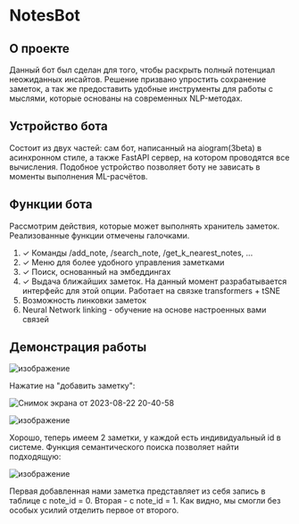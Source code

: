 # NotesBot

## О проекте
Данный бот был сделан для того, чтобы раскрыть полный потенциал неожиданных инсайтов. Решение призвано упростить сохранение заметок, а так же предоставить удобные инструменты для работы с мыслями, которые основаны на современных NLP-методах.


## Устройство бота
Состоит из двух частей: сам бот, написанный на aiogram(3beta) в асинхронном стиле, а также FastAPI сервер, на котором проводятся все вычисления. Подобное устройство позволяет боту не зависать в моменты выполнения ML-расчётов.

## Функции бота
Рассмотрим действия, которые может выполнять хранитель заметок. Реализованные функции отмечены галочками.

1. ✓ Команды /add_note, /search_note, /get_k_nearest_notes, ...
2. ✓ Меню для более удобного управления заметками
3. ✓ Поиск, основанный на эмбеддингах
4. ✓ Выдача ближайших заметок. На данный момент разрабатывается интерфейс для этой опции. Работает на связке transformers + tSNE
5. Возможность линковки заметок
6. Neural Network linking - обучение на основе настроенных вами связей



## Демонстрация работы

![изображение](https://github.com/3Jlou4eJluk/NotesBot/assets/52838612/6a4d76d6-e35a-49cd-8507-48b14755b6b6)

Нажатие на "добавить заметку":

![Снимок экрана от 2023-08-22 20-40-58](https://github.com/3Jlou4eJluk/NotesBot/assets/52838612/dbfbed80-bcc5-4e95-8a4a-60d6bbc28e47)

![изображение](https://github.com/3Jlou4eJluk/NotesBot/assets/52838612/36d4b25a-39b2-40e8-a23d-2f2853c73c15)

Хорошо, теперь имеем 2 заметки, у каждой есть индивидуальный id в системе. Функция семантического поиска позволяет найти подходящую:

![изображение](https://github.com/3Jlou4eJluk/NotesBot/assets/52838612/f5b0636e-f610-4f6f-940b-97802a8287af)

Первая добавленная нами заметка представляет из себя запись в таблице с note_id = 0. Вторая - с note_id = 1. Как видно, мы смогли без особых усилий отделить первое от второго.




